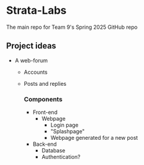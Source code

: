 # Strata-Labs
The main repo for Team 9's Spring 2025 GitHub repo


## Project ideas
- A web-forum
  - Accounts
  - Posts and replies


    ### Components
    - Front-end
      - Webpage
        - Login page
        - "Splashpage"
        - Webpage generated for a new post
    - Back-end
      - Database
      - Authentication?
